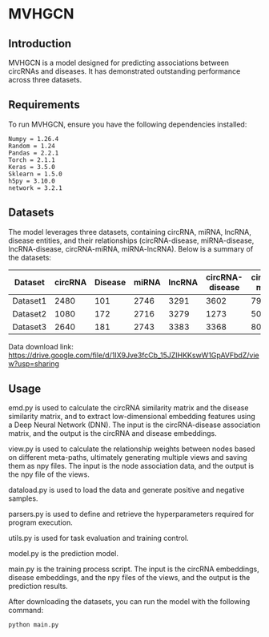 # MVHGCN

## Introduction

MVHGCN is a model designed for predicting associations between circRNAs and diseases. It has demonstrated outstanding performance across three datasets.

## Requirements

To run MVHGCN, ensure you have the following dependencies installed:

```plaintext
Numpy = 1.26.4
Random = 1.24
Pandas = 2.2.1
Torch = 2.1.1
Keras = 3.5.0
Sklearn = 1.5.0
h5py = 3.10.0
network = 3.2.1
```

## Datasets

The model leverages three datasets, containing circRNA, miRNA, lncRNA, disease entities, and their relationships (circRNA-disease, miRNA-disease, lncRNA-disease, circRNA-miRNA, miRNA-lncRNA). Below is a summary of the datasets:

| Dataset   | circRNA | Disease | miRNA | lncRNA | circRNA-disease | circRNA-miRNA | miRNA-disease | lncRNA-disease | lncRNA-miRNA |
|-----------|---------|---------|-------|--------|-----------------|---------------|---------------|----------------|--------------|
| Dataset1  | 2480    | 101     | 2746  | 3291   | 3602           | 79908         | 735           | 268            | 31732        |
| Dataset2  | 1080    | 172     | 2716  | 3279   | 1273           | 50081         | 780           | 429            | 32073        |
| Dataset3  | 2640    | 181     | 2743  | 3383   | 3368           | 80015         | 315           | 831            | 33071        |

Data download link: https://drive.google.com/file/d/1IX9Jve3fcCb_15JZIHKKswW1GpAVFbdZ/view?usp=sharing

## Usage

emd.py is used to calculate the circRNA similarity matrix and the disease similarity matrix, and to extract low-dimensional embedding features using a Deep Neural Network (DNN). The input is the circRNA-disease association matrix, and the output is the circRNA and disease embeddings.

view.py is used to calculate the relationship weights between nodes based on different meta-paths, ultimately generating multiple views and saving them as npy files. The input is the node association data, and the output is the npy file of the views.

dataload.py is used to load the data and generate positive and negative samples.

parsers.py is used to define and retrieve the hyperparameters required for program execution.

utils.py is used for task evaluation and training control.

model.py is the prediction model.

main.py is the training process script. The input is the circRNA embeddings, disease embeddings, and the npy files of the views, and the output is the prediction results.

After downloading the datasets, you can run the model with the following command:

```bash
python main.py


